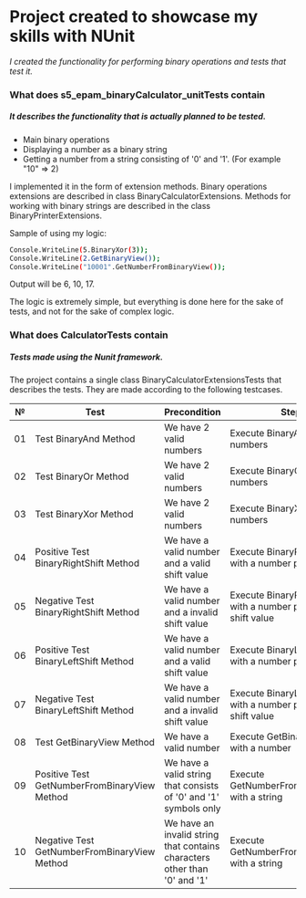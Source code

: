 # Project created to showcase my skills with NUnit
_I created the functionality for performing binary operations and tests that test it._

### What does s5_epam_binaryCalculator_unitTests contain  
##### It describes the functionality that is actually planned to be tested. 
- Main binary operations 
- Displaying a number as a binary string
- Getting a number from a string consisting of '0' and '1'. (For example "10" => 2)

I implemented it in the form of extension methods. Binary operations extensions are described in class BinaryCalculatorExtensions. Methods for working with binary strings are described in the class BinaryPrinterExtensions.

Sample of using my logic:
```sh
Console.WriteLine(5.BinaryXor(3));
Console.WriteLine(2.GetBinaryView());
Console.WriteLine("10001".GetNumberFromBinaryView());
```
Output will be 6, 10, 17.

The logic is extremely simple, but everything is done here for the sake of tests, and not for the sake of complex logic.

### What does CalculatorTests contain  
##### Tests made using the Nunit framework.
The project contains a single class BinaryCalculatorExtensionsTests that describes the tests. They are made according to the following testcases.

№ | Test | Precondition | Steps | Result |
--| ---- | ------------ | ----- | ------ |
01| Test BinaryAnd Method | We have 2 valid numbers | Execute BinaryAnd() for our numbers | Get valid answer |
02| Test BinaryOr Method | We have 2 valid numbers | Execute BinaryOr() for our numbers | Get valid answer |
03| Test BinaryXor Method | We have 2 valid numbers | Execute BinaryXor() for our numbers | Get valid answer |
04| Positive Test BinaryRightShift Method | We have a valid number and a valid shift value | Execute BinaryRightShift() with a number per shift value | Get valid answer |
05| Negative Test BinaryRightShift Method | We have a valid number and a invalid shift value | Execute BinaryRightShift() with a number per invalid shift value | Throws an exception |
06| Positive Test BinaryLeftShift Method | We have a valid number and a valid shift value | Execute BinaryLeftShift() with a number per shift value | Get valid answer |
07| Negative Test BinaryLeftShift Method | We have a valid number and a invalid shift value | Execute BinaryLeftShift() with a number per invalid shift value | Throws an exception |
08| Test GetBinaryView Method | We have a valid number | Execute GetBinaryView() with a number | Get valid answer |
09| Positive Test GetNumberFromBinaryView Method | We have a valid string that consists of '0' and '1' symbols only | Execute GetNumberFromBinaryView() with a string | Get valid answer |
10| Negative Test GetNumberFromBinaryView Method | We have an invalid string that contains characters other than '0' and '1' | Execute GetNumberFromBinaryView() with a string | Throws an exception |
